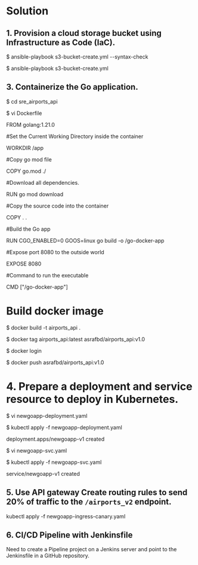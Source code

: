 # Solution

## 1. Provision a cloud storage bucket using Infrastructure as Code (IaC).
$ ansible-playbook s3-bucket-create.yml --syntax-check

$ ansible-playbook s3-bucket-create.yml
## 3. Containerize the Go application.

$ cd sre_airports_api

$ vi Dockerfile

FROM golang:1.21.0

#Set the Current Working Directory inside the container

WORKDIR /app

#Copy go mod file

COPY go.mod ./

#Download all dependencies.

RUN go mod download

#Copy the source code into the container

COPY . .

#Build the Go app

RUN CGO_ENABLED=0 GOOS=linux go build -o /go-docker-app

#Expose port 8080 to the outside world

EXPOSE 8080

#Command to run the executable

CMD ["/go-docker-app"]

# Build docker image
$ docker build -t airports_api .

$ docker tag airports_api:latest asrafbd/airports_api:v1.0

$ docker login

$ docker push asrafbd/airports_api:v1.0

# 4. Prepare a deployment and service resource to deploy in Kubernetes.

$ vi newgoapp-deployment.yaml

$ kubectl apply -f newgoapp-deployment.yaml

deployment.apps/newgoapp-v1 created

$ vi newgoapp-svc.yaml

$ kubectl apply -f newgoapp-svc.yaml

service/newgoapp-v1 created

## 5. Use API gateway Create routing rules to send 20% of traffic to the `/airports_v2` endpoint.

kubectl apply -f newgoapp-ingress-canary.yaml

## 6. CI/CD Pipeline with Jenkinsfile

Need to create a Pipeline project on a Jenkins server and point to the Jenkinsfile in a GitHub repository.
